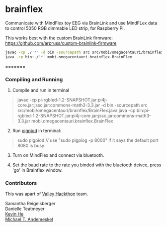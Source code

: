 brainflex
=========

Communicate with MindFlex toy EEG via BrainLink and use MindFLex data to control 5050 RGB dimmable LED strip, for Raspberry Pi.

This works best with the custom BrainLink firmware:
https://github.com/arpruss/custom-brainlink-firmware

```Bash
javac -cp ./'*' -d bin -sourcepath src src/mobi/omegacentauri/brainflex/BrainFlex.java
java -cp bin:./'*' mobi.omegacentauri.brainflex.BrainFlex
```
=======


### Compiling and Running

1) Compile and run in terminal
> javac -cp pi-rgbled-1.2-SNAPSHOT.jar:pi4j-core.jar:jssc.jar:commons-math3-3.3.jar -d bin -sourcepath src src/mobi/omegacentauri/brainflex/BrainFlex.java
>java -cp bin:pi-rgbled-1.2-SNAPSHOT.jar:pi4j-core.jar:jssc.jar:commons-math3-3.3.jar mobi.omegacentauri.brainflex.BrainFlex

2) Run [pigpiod](http://abyz.co.uk/rpi/pigpio/pigpiod.html) in terminal:
> sudo pigpiod
// use "sudo pigpiog -p 8000" if it says the default port 8080 is busy

3) Turn on MindFlex and connect via bluetooth.

4) Set the baud rate to the rate you binded with the bluetooth deivce, press 'go' in Brainflex window.


### Contributors
This was apart of [Valley Hackthon](http://valleyhackathon.com/events/ValleyHack2017) team.

Samantha Reigelsberger<br />
Danielle Teatmeyer<br />
[Kevin He](https://github.com/hekevintran/brainflex)<br />
[Michael T. Andemeskel](https://github.com/mandemeskel)<br />

